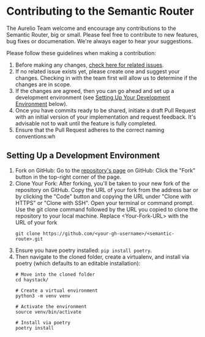 # Contributing to the Semantic Router

The Aurelio Team welcome and encourage any contributions to the Semantic Router, big or small. Please feel free to contribute to new features, bug fixes or documenation. We're always eager to hear your suggestions.

Please follow these guidelines when making a contribution:
1. Before making any changes, [check here for related issues](https://github.com/deepset-ai/haystack/blob/main/CONTRIBUTING.md).
2. If no related issue exists yet, please create one and suggest your changes. Checking in with the team first will allow us to determine if the changes are in scope.
3. If the changes are agreed, then you can go ahead and set up a development environment (see [Setting Up Your Development Environment](#setting-up-your-development-environment) below).
4. Once you have commits ready to be shared, initiate a draft Pull Request with an initial version of your implementation and request feedback. It's advisable not to wait until the feature is fully completed.
5. Ensure that the Pull Request adheres to the correct naming conventions:wh 

## Setting Up a Development Environment

1. Fork on GitHub:
    Go to the [repository's page](https://github.com/aurelio-labs/semantic-router) on GitHub: 
    Click the "Fork" button in the top-right corner of the page.
2. Clone Your Fork:
    After forking, you'll be taken to your new fork of the repository on GitHub. Copy the URL of your fork from the address bar or by clicking the "Code" button and copying the URL under "Clone with HTTPS" or "Clone with SSH".
    Open your terminal or command prompt.
    Use the git clone command followed by the URL you copied to clone the repository to your local machine. Replace &lt;Your-Fork-URL&gt; with the URL of your fork
    ```
    git clone https://github.com/<your-gh-username>/<semantic-route>.git
    ```
4. Ensure you have poetry installed: `pip install poetry`.
3. Then navigate to the cloned folder, create a virtualenv, and install via poetry (which defaults to an editable installation):
    ```
    # Move into the cloned folder
    cd haystack/

    # Create a virtual environment
    python3 -m venv venv

    # Activate the environment
    source venv/bin/activate

    # Install via poetry
    poetry install
    ```
    
